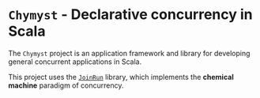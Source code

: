 # `Chymyst` - Declarative concurrency in Scala

The `Chymyst` project is an application framework and library for developing general concurrent applications in Scala.

This project uses the [`JoinRun`](https://chymyst.github.io/joinrun-scala/) library, which implements the **chemical machine** paradigm of concurrency.



